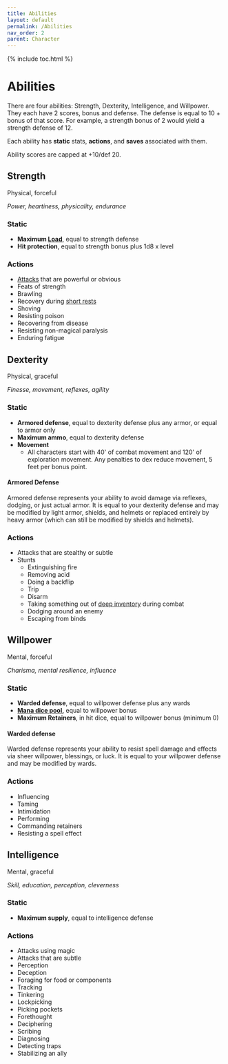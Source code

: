 ```yaml
---
title: Abilities
layout: default
permalink: /Abilities
nav_order: 2
parent: Character
---
```

{% include toc.html %}

# Abilities
There are four abilities: Strength, Dexterity, Intelligence, and Willpower. They each have 2 scores, bonus and defense. The defense is equal to 10 + bonus of that score. For example, a strength bonus of 2 would yield a strength defense of 12.

Each ability has **static** stats, **actions**, and **saves** associated with them. 

Ability scores are capped at +10/def 20.

## Strength
Physical, forceful

*Power, heartiness, physicality, endurance*

### Static
- **Maximum [Load](Inventory#Inventory%20and%20Load)**, equal to strength defense
- **Hit protection**, equal to strength bonus plus 1d8 x level

### Actions
- [Attacks](MartialGear#Weapons) that are powerful or obvious 
- Feats of strength
- Brawling
- Recovery during [short rests](Damage#Resting)
- Shoving
- Resisting poison
- Recovering from disease
- Resisting non-magical paralysis
- Enduring fatigue


## Dexterity

Physical, graceful

*Finesse, movement, reflexes, agility*

### Static 
- **Armored defense**, equal to dexterity defense plus any armor, or equal to armor only
- **Maximum ammo**, equal to dexterity defense
- **Movement**
   - All characters start with 40' of combat movement and 120' of exploration movement. Any penalties to dex reduce movement, 5 feet per bonus point.

#### Armored Defense 
Armored defense represents your ability to avoid damage via reflexes, dodging, or just actual armor. It is equal to your dexterity defense and may be modified by light armor, shields, and helmets or replaced entirely by heavy armor (which can still be modified by shields and helmets).

### Actions
- Attacks that are stealthy or subtle
- Stunts
   - Extinguishing fire
   - Removing acid
   - Doing a backflip
   - Trip
   - Disarm
   - Taking something out of [deep inventory](Inventory#Quick%20Slots%20and%20Deep%20Slots) during combat
   - Dodging around an enemy
   - Escaping from binds


## Willpower
Mental, forceful

*Charisma, mental resilience, influence*

### Static 
- **Warded defense**, equal to willpower defense plus any wards
- **[Mana dice pool](spellcasting),** equal to willpower bonus
- **Maximum Retainers**, in hit dice, equal to willpower bonus (minimum 0)

#### Warded defense
Warded defense represents your ability to resist spell damage and effects via sheer willpower, blessings, or luck. It is equal to your willpower defense and may be modified by wards.

### Actions
- Influencing
- Taming
- Intimidation
- Performing
- Commanding retainers
- Resisting a spell effect




## Intelligence

Mental, graceful

*Skill, education, perception, cleverness*

### Static
- **Maximum supply**, equal to intelligence defense 

### Actions
- Attacks using magic
- Attacks that are subtle
- Perception
- Deception
- Foraging for food or components
- Tracking
- Tinkering
- Lockpicking
- Picking pockets
- Forethought
- Deciphering
- Scribing
- Diagnosing
- Detecting traps
- Stabilizing an ally
